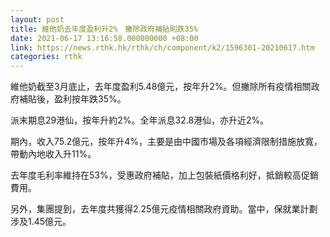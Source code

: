 ```yaml
---
layout: post
title: 維他奶去年度盈利升2%　撇除政府補貼則跌35%
date: 2021-06-17 13:16:58.000000000 +08:00
link: https://news.rthk.hk/rthk/ch/component/k2/1596301-20210617.htm
categories: rthk
---
```


維他奶截至3月底止，去年度盈利5.48億元，按年升2%。但撇除所有疫情相關政府補貼後，盈利按年跌35%。

派末期息29港仙，按年升約2%。全年派息32.8港仙，亦升近2%。

期內，收入75.2億元，按年升4%，主要是由中國市場及各項經濟限制措施放寬，帶動內地收入升11%。

去年度毛利率維持在53%，受惠政府補貼，加上包裝紙價格利好，抵銷較高促銷費用。

另外，集團提到，去年度共獲得2.25億元疫情相關政府資助。當中，保就業計劃涉及1.45億元。
